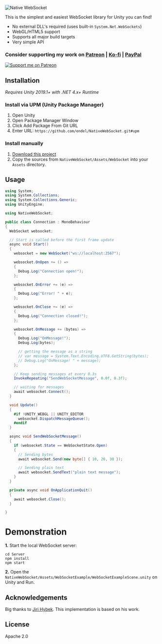 <img src="Media/header.png?raw=true" alt="Native WebSocket" />

This is the simplest and easiest WebSocket library for Unity you can find!

- No external DLL's required (uses built-in `System.Net.WebSockets`)
- WebGL/HTML5 support
- Supports all major build targets
- Very simple API

### Consider supporting my work on [Patreon](https://patreon.com/endel) | [Ko-fi](https://ko-fi.com/endeld) | [PayPal](https://www.paypal.me/endeld)

[![Support me on Patreon](https://img.shields.io/endpoint.svg?url=https%3A%2F%2Fshieldsio-patreon.vercel.app%2Fapi%3Fusername%3Dendel%26type%3Dpatrons&style=for-the-badge)](https://patreon.com/endel)

## Installation

*Requires Unity 2019.1+ with .NET 4.x+ Runtime*

### Install via UPM (Unity Package Manager)
1. Open Unity
2. Open Package Manager Window
3. Click Add Package From Git URL
4. Enter URL: ```https://github.com/endel/NativeWebSocket.git#upm```

### Install manually
1. [Download this project](https://github.com/endel/NativeWebSocket/archive/master.zip)
2. Copy the sources from `NativeWebSocket/Assets/WebSocket` into your `Assets` directory.

## Usage

```csharp
using System;
using System.Collections;
using System.Collections.Generic;
using UnityEngine;

using NativeWebSocket;

public class Connection : MonoBehaviour
{
  WebSocket websocket;

  // Start is called before the first frame update
  async void Start()
  {
    websocket = new WebSocket("ws://localhost:2567");

    websocket.OnOpen += () =>
    {
      Debug.Log("Connection open!");
    };

    websocket.OnError += (e) =>
    {
      Debug.Log("Error! " + e);
    };

    websocket.OnClose += (e) =>
    {
      Debug.Log("Connection closed!");
    };

    websocket.OnMessage += (bytes) =>
    {
      Debug.Log("OnMessage!");
      Debug.Log(bytes);

      // getting the message as a string
      // var message = System.Text.Encoding.UTF8.GetString(bytes);
      // Debug.Log("OnMessage! " + message);
    };

    // Keep sending messages at every 0.3s
    InvokeRepeating("SendWebSocketMessage", 0.0f, 0.3f);

    // waiting for messages
    await websocket.Connect();
  }

  void Update()
  {
    #if !UNITY_WEBGL || UNITY_EDITOR
      websocket.DispatchMessageQueue();
    #endif
  }

  async void SendWebSocketMessage()
  {
    if (websocket.State == WebSocketState.Open)
    {
      // Sending bytes
      await websocket.Send(new byte[] { 10, 20, 30 });

      // Sending plain text
      await websocket.SendText("plain text message");
    }
  }

  private async void OnApplicationQuit()
  {
    await websocket.Close();
  }

}
```

# Demonstration

**1.** Start the local WebSocket server:

```
cd Server
npm install
npm start
```

**2.** Open the `NativeWebSocket/Assets/WebSocketExample/WebSocketExampleScene.unity` on Unity and Run.


## Acknowledgements

Big thanks to [Jiri Hybek](https://github.com/jirihybek/unity-websocket-webgl).
This implementation is based on his work.

## License

Apache 2.0
